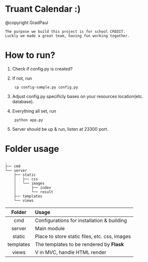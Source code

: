 # Truant Calendar :)

@copyright GradPaul

    The purpose we build this project is for school CREDIT.
    Luckly we made a great team, having fun working togather.

# How to run?

1. Check if config.py is created?
2. If not, run

        cp config-sample.py config.py

3. Adjust config.py specificly bases on your resources location(etc. database).
4. Everything all set, run

        python app.py

5. Server should be up & run, listen at 23300 port.

# Folder usage

```
.
├── cmd
└── server
    ├── static
    │   ├── css
    │   └── images
    │       ├── index
    │       └── result
    ├── templates
    └── views
```


| Folder | Usage |
|:------:|:------|
| cmd | Configurations for installation & building |
| server | Main module |
| static | Place to store static files, etc. css, images |
| templates | The templates to be rendered by __Flask__ |
| views | V in MVC, handle HTML render |
